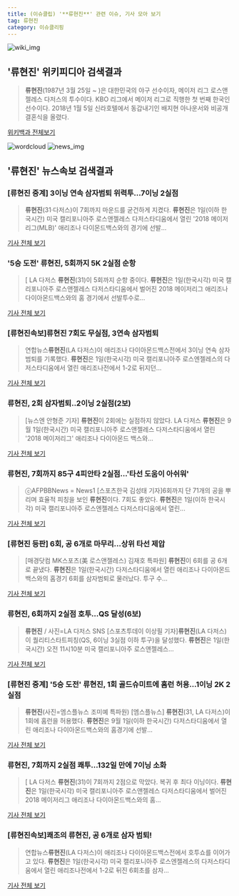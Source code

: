 ```yaml
---
title: (이슈클립) '**류현진**' 관련 이슈, 기사 모아 보기
tag: 류현진
category: 이슈클리핑
---
```

![wiki_img](https://user-images.githubusercontent.com/42597476/44503234-41136a80-a6d0-11e8-9071-6fc6418eafe4.png)
## **'**류현진**'** 위키피디아 검색결과
>**류현진**(1987년 3월 25일 ~ )은 대한민국의 야구 선수이자, 메이저 리그 로스앤젤레스 다저스의 투수이다. KBO 리그에서 메이저 리그로 직행한 첫 번째 한국인 선수이다. 2018년 1월 5일 신라호텔에서 동갑내기인 배지현 아나운서와 비공개 결혼식을 올렸다.

<a href="https://ko.wikipedia.org/wiki/류현진" target="_blank">위키백과 전체보기</a>

![wordcloud](https://s3.ap-northeast-2.amazonaws.com/lyrics101-wordcloud/2018-09-01-1535774492.png)
![news_img](https://user-images.githubusercontent.com/42597476/44507050-1206f400-a6e4-11e8-8d98-7ffbfebb353f.png)
## **'**류현진**'** 뉴스속보 검색결과
### [**류현진** 중계] 3이닝 연속 삼자범퇴 위력투…7이닝 2실점

>**류현진**(31·다저스)이 7회까지 마운드를 굳건하게 지켰다. **류현진**은 1일(이하 한국시간) 미국 캘리포니아주 로스앤젤레스 다저스타디움에서 열린 '2018 메이저리그(MLB)' 애리조나 다이몬드백스와의 경기에 선발...

<a href="http://www.osen.co.kr/article/G1110979870" target="_blank">기사 전체 보기</a>

### '5승 도전' **류현진**, 5회까지 5K 2실점 순항

>[ LA 다저스 **류현진**(31)이 5회까지 순항 중이다. **류현진**은 1일(한국시각) 미국 캘리포니아주 로스앤젤레스 다저스타디움에서 벌어진 2018 메이저리그 애리조나 다이아몬드백스와의 홈 경기에서 선발투수로...

<a href="http://www.mydaily.co.kr/new_yk/html/read.php?newsid=201809011227421140&ext=na" target="_blank">기사 전체 보기</a>

### [**류현진**속보]**류현진** 7회도 무실점, 3연속 삼자범퇴

>연합뉴스**류현진**(LA 다저스)이 애리조나 다이아몬드백스전에서 3이닝 연속 삼자 범퇴를 기록했다. **류현진**은 1일(한국시각) 미국 캘리포니아주 로스엔젤레스의 다저스타디움에서 열린 애리조나전에서 1-2로 뒤지던...

<a href="http://sports.chosun.com/news/ntype.htm?id=201809010100004570000123&servicedate=20180901" target="_blank">기사 전체 보기</a>

### **류현진**, 2회 삼자범퇴..2이닝 2실점(2보)

>[뉴스엔 안형준 기자] **류현진**이 2회에는 실점하지 않았다. LA 다저스 **류현진**은 9월 1일(한국시간) 미국 캘리포니아주 로스앤젤레스 다저스타디움에서 열린 '2018 메이저리그' 애리조나 다이아몬드 백스와...

<a href="http://www.newsen.com/news_view.php?uid=201809011127311040" target="_blank">기사 전체 보기</a>

### **류현진**, 7회까지 85구 4피안타 2실점…'타선 도움이 아쉬워'

>ⓒAFPBBNews = News1 [스포츠한국 김성태 기자]6회까지 단 71개의 공을 뿌리며 효율적 피칭을 보인 **류현진**이다. 7회도 좋았다. **류현진**은 1일(이하 한국시각) 미국 캘리포니아주 로스엔젤레스 다저스타디움에서 열린...

<a href="http://sports.hankooki.com/lpage/mlb/201809/sp2018090112532995810.htm" target="_blank">기사 전체 보기</a>

### [**류현진** 등판] 6회, 공 6개로 마무리...상위 타선 제압

>[매경닷컴 MK스포츠(美 로스앤젤레스) 김재호 특파원] **류현진**이 6회를 공 6개로 끝냈다. **류현진**은 1일(한국시간) 다저스타디움에서 열린 애리조나 다이아몬드백스와의 홈경기 6회를 삼자범퇴로 물러났다. 투구 수...

<a href="http://sports.mk.co.kr/view.php?year=2018&no=550891" target="_blank">기사 전체 보기</a>

### **류현진**, 6회까지 2실점 호투…QS 달성(6보)

>**류현진** / 사진=LA 다저스 SNS [스포츠투데이 이상필 기자]**류현진**(LA 다저스)이 퀄리티스타트피칭(QS, 6이닝 3실점 이하 투구)을 달성했다. **류현진**은 1일(한국시간) 오전 11시10분 미국 캘리포니아주 로스앤젤레스...

<a href="http://stoo.asiae.co.kr/news/naver_view.htm?idxno=2018090112383811903" target="_blank">기사 전체 보기</a>

### [**류현진** 중계] '5승 도전' **류현진**, 1회 골드슈미트에 홈런 허용…1이닝 2K 2실점

>**류현진**(사진=엠스플뉴스 조미예 특파원)  [엠스플뉴스] **류현진**(31, LA 다저스)이 1회에 홈런을 허용했다.  **류현진**은 9월 1일(이하 한국시간) 다저스타디움에서 열린 애리조나 다이아몬드백스와의 홈경기에 선발...

<a href="http://www.mbcsportsplus.com/news/?mode=view&cate=2&b_idx=99883959.000" target="_blank">기사 전체 보기</a>

### **류현진**, 7회까지 2실점 쾌투…132일 만에 7이닝 소화

>[ LA 다저스 **류현진**(31)이 7회까지 2점으로 막았다. 복귀 후 최다 이닝이다. **류현진**은 1일(한국시각) 미국 캘리포니아주 로스앤젤레스 다저스타디움에서 벌어진 2018 메이저리그 애리조나 다이아몬드백스와의 홈...

<a href="http://www.mydaily.co.kr/new_yk/html/read.php?newsid=201809011250299409&ext=na" target="_blank">기사 전체 보기</a>

### [**류현진**속보]쾌조의 **류현진**, 공 6개로 삼자 범퇴!

>연합뉴스**류현진**(LA 다저스)이 애리조나 다이아몬드백스전에서 호투쇼를 이어가고 있다. **류현진**은 1일(한국시각) 미국 캘리포니아주 로스엔젤레스의 다저스타디움에서 열린 애리조나전에서 1-2로 뒤진 6회초를 삼자...

<a href="http://sports.chosun.com/news/ntype.htm?id=201809010100004520000119&servicedate=20180901" target="_blank">기사 전체 보기</a>


